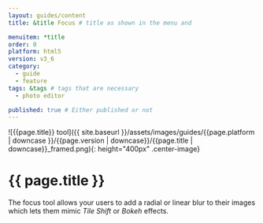```yaml
---
layout: guides/content
title: &title Focus # title as shown in the menu and 

menuitem: *title
order: 0
platform: html5
version: v3_6
category: 
  - guide
  - feature
tags: &tags # tags that are necessary
  - photo editor 

published: true # Either published or not 
---
```

![{{page.title}} tool]({{ site.baseurl }}/assets/images/guides/{{page.platform | downcase }}/{{page.version | downcase}}/{{page.title | downcase}}_framed.png){: height="400px" .center-image}

# {{ page.title }}

The focus tool allows your users to add a radial or linear blur to their images which lets them mimic *Tile Shift* or *Bokeh* effects.
